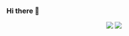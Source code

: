 ### Hi there 👋

<!--
**kylehz/kylehz** is a ✨ _special_ ✨ repository because its `README.md` (this file) appears on your GitHub profile.

Here are some ideas to get you started:

- 🔭 I’m currently working on ...
- 🌱 I’m currently learning ...
- 👯 I’m looking to collaborate on ...
- 🤔 I’m looking for help with ...
- 💬 Ask me about ...
- 📫 How to reach me: ...
- 😄 Pronouns: ...
- ⚡ Fun fact: ...
-->

<p align='center'>
    <img src='https://github-readme-stats.vercel.app/api/top-langs/?username=kylehz&count_private=true&hide=HTML,Javascript,CSS,Shell&show_icons=true&icon_color=FFCC33&title_color=FFCC33'/>
    <img src='https://github-readme-stats.vercel.app/api?username=kylehz&line_height=27&show_icons=true&icon_color=FFCC33&title_color=FFCC33'/>
</a>

